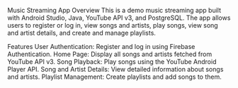 Music Streaming App
Overview
This is a demo music streaming app built with Android Studio, Java, YouTube API v3, and PostgreSQL. The app allows users to register or log in, view songs and artists, play songs, view song and artist details, and create and manage playlists.

Features
User Authentication: Register and log in using Firebase Authentication.
Home Page: Display all songs and artists fetched from YouTube API v3.
Song Playback: Play songs using the YouTube Android Player API.
Song and Artist Details: View detailed information about songs and artists.
Playlist Management: Create playlists and add songs to them.
